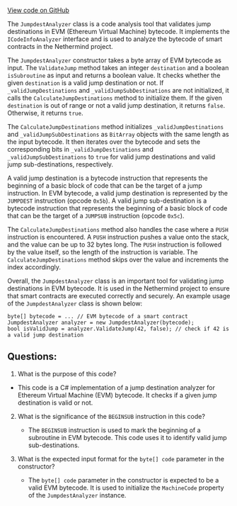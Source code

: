 [View code on GitHub](https://github.com/nethermindeth/nethermind/Nethermind.Evm/CodeAnalysis/JumpdestAnalyzer.cs)

The `JumpdestAnalyzer` class is a code analysis tool that validates jump destinations in EVM (Ethereum Virtual Machine) bytecode. It implements the `ICodeInfoAnalyzer` interface and is used to analyze the bytecode of smart contracts in the Nethermind project. 

The `JumpdestAnalyzer` constructor takes a byte array of EVM bytecode as input. The `ValidateJump` method takes an integer `destination` and a boolean `isSubroutine` as input and returns a boolean value. It checks whether the given `destination` is a valid jump destination or not. If `_validJumpDestinations` and `_validJumpSubDestinations` are not initialized, it calls the `CalculateJumpDestinations` method to initialize them. If the given `destination` is out of range or not a valid jump destination, it returns `false`. Otherwise, it returns `true`.

The `CalculateJumpDestinations` method initializes `_validJumpDestinations` and `_validJumpSubDestinations` as `BitArray` objects with the same length as the input bytecode. It then iterates over the bytecode and sets the corresponding bits in `_validJumpDestinations` and `_validJumpSubDestinations` to `true` for valid jump destinations and valid jump sub-destinations, respectively. 

A valid jump destination is a bytecode instruction that represents the beginning of a basic block of code that can be the target of a jump instruction. In EVM bytecode, a valid jump destination is represented by the `JUMPDEST` instruction (opcode `0x5b`). A valid jump sub-destination is a bytecode instruction that represents the beginning of a basic block of code that can be the target of a `JUMPSUB` instruction (opcode `0x5c`). 

The `CalculateJumpDestinations` method also handles the case where a `PUSH` instruction is encountered. A `PUSH` instruction pushes a value onto the stack, and the value can be up to 32 bytes long. The `PUSH` instruction is followed by the value itself, so the length of the instruction is variable. The `CalculateJumpDestinations` method skips over the value and increments the index accordingly. 

Overall, the `JumpdestAnalyzer` class is an important tool for validating jump destinations in EVM bytecode. It is used in the Nethermind project to ensure that smart contracts are executed correctly and securely. An example usage of the `JumpdestAnalyzer` class is shown below:

```
byte[] bytecode = ... // EVM bytecode of a smart contract
JumpdestAnalyzer analyzer = new JumpdestAnalyzer(bytecode);
bool isValidJump = analyzer.ValidateJump(42, false); // check if 42 is a valid jump destination
```
## Questions: 
 1. What is the purpose of this code?
   - This code is a C# implementation of a jump destination analyzer for Ethereum Virtual Machine (EVM) bytecode. It checks if a given jump destination is valid or not.

2. What is the significance of the `BEGINSUB` instruction in this code?
   - The `BEGINSUB` instruction is used to mark the beginning of a subroutine in EVM bytecode. This code uses it to identify valid jump sub-destinations.

3. What is the expected input format for the `byte[] code` parameter in the constructor?
   - The `byte[] code` parameter in the constructor is expected to be a valid EVM bytecode. It is used to initialize the `MachineCode` property of the `JumpdestAnalyzer` instance.